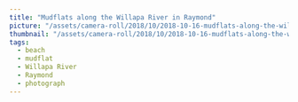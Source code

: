 ```yaml
---
title: "Mudflats along the Willapa River in Raymond"
picture: "/assets/camera-roll/2018/10/2018-10-16-mudflats-along-the-willapa-river-in-raymond/20181016_193155943_iOS.jpg"
thumbnail: "/assets/camera-roll/2018/10/2018-10-16-mudflats-along-the-willapa-river-in-raymond/20181016_193155943_iOS-thumbnail.jpg"
tags:
  - beach
  - mudflat
  - Willapa River
  - Raymond
  - photograph
---
```

